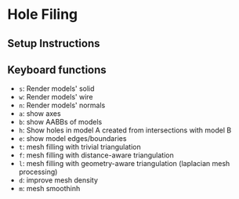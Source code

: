 Hole Filing
===========

## Setup Instructions

## Keyboard functions

- `s`: Render models' solid
- `w`: Render models' wire
- `n`: Render models' normals
- `a`: show axes
- `b`: show AABBs of models
- `h`: Show holes in model A created from intersections with model B
- `e`: show model edges/boundaries
- `t`: mesh filling with trivial triangulation
- `f`: mesh filling with distance-aware triangulation
- `l`: mesh filling with geometry-aware triangulation (laplacian mesh processing)
- `d`: improve mesh density
- `m`: mesh smoothinh